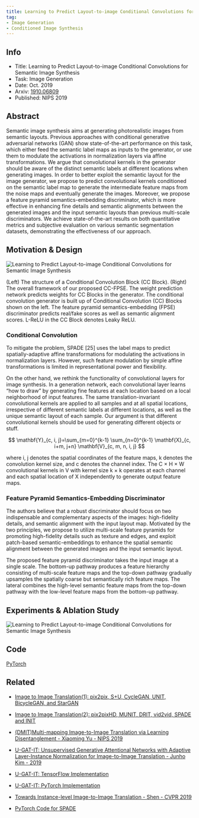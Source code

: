 ```yaml
---
title: Learning to Predict Layout-to-image Conditional Convolutions for Semantic Image Synthesis
tag:
- Image Generation
- Conditioned Image Synthesis
---
```


## Info

- Title: Learning to Predict Layout-to-image Conditional Convolutions for Semantic Image Synthesis
- Task: Image Generation
- Date: Oct. 2019
- Arxiv: [1910.06809](https://arxiv.org/abs/1910.06809)
- Published: NIPS 2019


## Abstract

Semantic image synthesis aims at generating photorealistic images from semantic layouts. Previous approaches with conditional generative adversarial networks (GAN) show state-of-the-art performance on this task, which either feed the semantic label maps as inputs to the generator, or use them to modulate the activations in normalization layers via affine transformations. We argue that convolutional kernels in the generator should be aware of the distinct semantic labels at different locations when generating images. In order to better exploit the semantic layout for the image generator, we propose to predict convolutional kernels conditioned on the semantic label map to generate the intermediate feature maps from the noise maps and eventually generate the images. Moreover, we propose a feature pyramid semantics-embedding discriminator, which is more effective in enhancing fine details and semantic alignments between the generated images and the input semantic layouts than previous multi-scale discriminators. We achieve state-of-the-art results on both quantitative metrics and subjective evaluation on various semantic segmentation datasets, demonstrating the effectiveness of our approach.


## Motivation & Design


![Learning to Predict Layout-to-image Conditional Convolutions for Semantic Image Synthesis](https://i.imgur.com/UB1PZkY.png)

(Left) The structure of a Conditional Convolution Block (CC Block). (Right) The overall
framework of our proposed CC-FPSE. The weight prediction network predicts weights for CC Blocks in the generator. The conditional convolution generator is built up of Conditional Convolution (CC) Blocks shown on the left. The feature pyramid semantics-embedding (FPSE) discriminator predicts real/fake scores as well as semantic alignment scores. L-ReLU in the CC Block denotes Leaky ReLU.

### Conditional Convolution

To mitigate the problem, SPADE [25] uses the label maps to predict spatially-adaptive affine transformations for modulating the activations in normalization layers. However, such feature modulation by simple affine transformations is limited in representational power and flexibility.


<script async src="https://pagead2.googlesyndication.com/pagead/js/adsbygoogle.js"></script>
<ins class="adsbygoogle"
     style="display:block; text-align:center;"
     data-ad-layout="in-article"
     data-ad-format="fluid"
     data-ad-client="ca-pub-4466575858054752"
     data-ad-slot="8787986126"></ins>
<script>
     (adsbygoogle = window.adsbygoogle || []).push({});
</script>




On the other hand, we rethink the functionality of convolutional layers for image synthesis. In a generation network, each convolutional layer learns “how to draw” by generating fine features at each location based on a local neighborhood of input features. The same translation-invariant convolutional kernels are applied to all samples and at all spatial locations, irrespective of different semantic labels at different locations, as well as the unique semantic layout of each sample. Our argument is that different convolutional kernels should be used for generating different objects or stuff.

$$
\mathbf{Y}_{c, i, j}=\sum_{m=0}^{k-1} \sum_{n=0}^{k-1} \mathbf{X}_{c, i+m, j+n} \mathbf{V}_{c, m, n, i, j}
$$

where i, j denotes the spatial coordinates of the feature maps, k denotes the convolution kernel size, and c denotes the channel index. The C × H × W convolutional kernels in V with kernel size k × k operates at each channel and each spatial location of X independently to generate output feature maps.


### Feature Pyramid Semantics-Embedding Discriminator

The authors believe that a robust discriminator should focus on two indispensable and complementary aspects of the images: high-fidelity details, and semantic alignment with the input layout map. Motivated by the two principles, we propose to utilize multi-scale feature pyramids for promoting high-fidelity details such as texture and edges, and exploit patch-based semantic-embeddings to enhance the spatial semantic alignment between the generated images and the input semantic layout.

The proposed  feature pyramid discriminator takes the input image at a single scale. The bottom-up pathway produces a feature hierarchy consisting of multi-scale feature maps and the top-down pathway gradually upsamples the spatially coarse but semantically rich feature maps. The lateral combines the high-level semantic feature maps from the top-down pathway with the low-level feature maps from the bottom-up pathway.


## Experiments & Ablation Study

![Learning to Predict Layout-to-image Conditional Convolutions for Semantic Image Synthesis](https://i.imgur.com/QycdaZK.png)


## Code

[PyTorch](https://github.com/xh-liu/CC-FPSE)

## Related

- [Image to Image Translation(1): pix2pix, S+U, CycleGAN, UNIT, BicycleGAN, and StarGAN](https://arxivnote.ddlee.cn/2019/08/21/Image-to-image-Translation-pix2pix-CycleGAN-UNIT-BicycleGAN-StarGAN.html)
- [Image to Image Translation(2): pix2pixHD, MUNIT, DRIT, vid2vid, SPADE and INIT](https://arxivnote.ddlee.cn/2019/08/22/Image-to-image-Translation-pix2pixHD-MUNIT-DRIT-vid2vid-SPADE-INIT-FUNIT.html)
- [(DMIT)Multi-mapping Image-to-Image Translation via Learning Disentanglement - Xiaoming Yu - NIPS 2019](https://arxivnote.ddlee.cn/2019/10/08/Multi-mappitng-Image-to-Image-Translation-Disentanglement.html)
- [U-GAT-IT: Unsupervised Generative Attentional Networks with Adaptive Layer-Instance Normalization for Image-to-Image Translation - Junho Kim - 2019](https://arxivnote.ddlee.cn/2019/09/18/U-GAT-IT-Unsupervised-Generative-Attentional-Networks-with-Adaptive-Layer-Instance-Normalization-for-Image-to-Image-Translation-Junho-Kim-2019.html)
- [U-GAT-IT: TensorFlow Implementation](https://cvnote.ddlee.cn/2019/09/10/U-GAT-IT-TensorFlow.html)
- [U-GAT-IT: PyTorch Implementation](https://cvnote.ddlee.cn/2019/09/10/U-GAT-IT-PyTorch.html)
- [Towards Instance-level Image-to-Image Translation - Shen - CVPR 2019](https://arxivnote.ddlee.cn/2019/07/18/Towards-Instance-level-Image-to-Image-Translation-Shen-CVPR-2019.html)

- [PyTorch Code for SPADE](https://cvnote.ddlee.cn/2019/09/14/SPADE-PyTorch-GitHub.html)